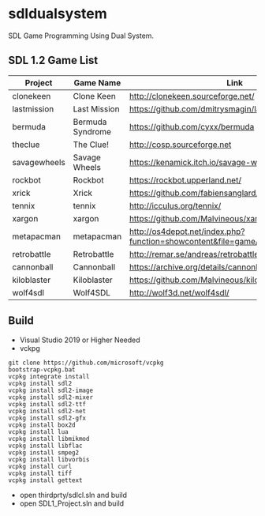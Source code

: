 # sdldualsystem
SDL Game Programming Using Dual System.

## SDL 1.2 Game List
| Project | Game Name| Link |
| -------- | -------- | -------- |
|clonekeen |Clone Keen     |  http://clonekeen.sourceforge.net/    |
|lastmission |Last Mission     |  https://github.com/dmitrysmagin/last-mission    |
|bermuda |Bermuda Syndrome     |  https://github.com/cyxx/bermuda    |
|theclue |The Clue!     |  http://cosp.sourceforge.net    |
|savagewheels |Savage Wheels     |  https://kenamick.itch.io/savage-wheels    |
|rockbot |Rockbot     |  https://rockbot.upperland.net/    |
|xrick |Xrick     |  https://github.com/fabiensanglard/xrick    |
|tennix |tennix     |  http://icculus.org/tennix/    |
|xargon |xargon     |  https://github.com/Malvineous/xargon    |
|metapacman |metapacman     |  http://os4depot.net/index.php?function=showcontent&file=game/misc/metapacman.lha    |
|retrobattle |Retrobattle     | http://remar.se/andreas/retrobattle     |
|cannonball |Cannonball     | https://archive.org/details/cannonball-outrun     |
|kiloblaster |Kiloblaster     | https://github.com/Malvineous/kiloblaster     |
|wolf4sdl |Wolf4SDL     | http://wolf3d.net/wolf4sdl/     |

## Build
* Visual Studio 2019 or Higher Needed
* vckpg

```
git clone https://github.com/microsoft/vcpkg
bootstrap-vcpkg.bat
vcpkg integrate install
vcpkg install sdl2
vcpkg install sdl2-image
vcpkg install sdl2-mixer
vcpkg install sdl2-ttf
vcpkg install sdl2-net
vcpkg install sdl2-gfx  
vcpkg install box2d
vcpkg install lua
vcpkg install libmikmod
vcpkg install libflac
vcpkg install smpeg2
vcpkg install libvorbis
vcpkg install curl
vcpkg install tiff
vcpkg install gettext
```

* open thirdprty/sdlcl.sln and build
* open SDL1_Project.sln and build



